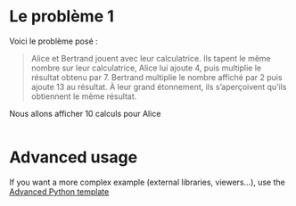 # Le problème 1

Voici le problème posé :

> Alice et Bertrand jouent avec leur calculatrice. Ils tapent le même nombre sur leur calculatrice, Alice lui ajoute 4, puis multiplie le résultat obtenu par 7. Bertrand multiplie le nombre affiché par 2 puis ajoute 13 au résultat. À leur grand étonnement, ils s’aperçoivent qu’ils obtiennent le même résultat.

Nous allons afficher 10 calculs pour Alice

```python runnable


```

# Advanced usage

If you want a more complex example (external libraries, viewers...), use the [Advanced Python template](https://tech.io/select-repo/429)
